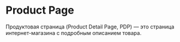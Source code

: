# Product Page

Продуктовая страница (Product Detail Page, PDP) — это страница интернет-магазина с подробным описанием товара.